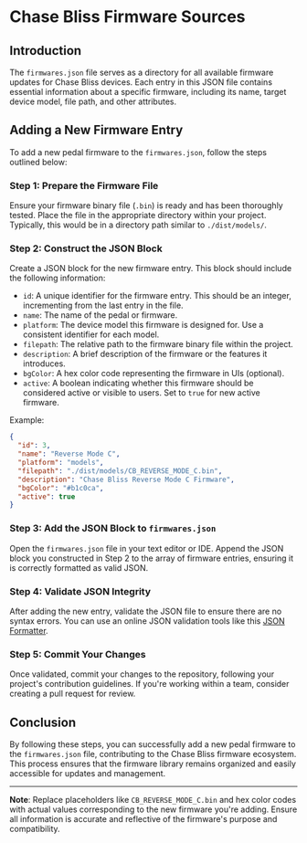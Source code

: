 # Chase Bliss Firmware Sources

## Introduction

The `firmwares.json` file serves as a directory for all available firmware updates for Chase Bliss devices. Each entry in this JSON file contains essential information about a specific firmware, including its name, target device model, file path, and other attributes.

## Adding a New Firmware Entry

To add a new pedal firmware to the `firmwares.json`, follow the steps outlined below:

### Step 1: Prepare the Firmware File

Ensure your firmware binary file (`.bin`) is ready and has been thoroughly tested. Place the file in the appropriate directory within your project. Typically, this would be in a directory path similar to `./dist/models/`.

### Step 2: Construct the JSON Block

Create a JSON block for the new firmware entry. This block should include the following information:

- `id`: A unique identifier for the firmware entry. This should be an integer, incrementing from the last entry in the file.
- `name`: The name of the pedal or firmware.
- `platform`: The device model this firmware is designed for. Use a consistent identifier for each model.
- `filepath`: The relative path to the firmware binary file within the project.
- `description`: A brief description of the firmware or the features it introduces.
- `bgColor`: A hex color code representing the firmware in UIs (optional).
- `active`: A boolean indicating whether this firmware should be considered active or visible to users. Set to `true` for new active firmware.

Example:

```json
{
  "id": 3,
  "name": "Reverse Mode C",
  "platform": "models",
  "filepath": "./dist/models/CB_REVERSE_MODE_C.bin",
  "description": "Chase Bliss Reverse Mode C Firmware",
  "bgColor": "#b1c0ca",
  "active": true
}
```

### Step 3: Add the JSON Block to `firmwares.json`

Open the `firmwares.json` file in your text editor or IDE. Append the JSON block you constructed in Step 2 to the array of firmware entries, ensuring it is correctly formatted as valid JSON.

### Step 4: Validate JSON Integrity

After adding the new entry, validate the JSON file to ensure there are no syntax errors. You can use an online JSON validation tools like this [JSON Formatter](https://jsonformatter.curiousconcept.com/#).

### Step 5: Commit Your Changes

Once validated, commit your changes to the repository, following your project's contribution guidelines. If you're working within a team, consider creating a pull request for review.

## Conclusion

By following these steps, you can successfully add a new pedal firmware to the `firmwares.json` file, contributing to the Chase Bliss firmware ecosystem. This process ensures that the firmware library remains organized and easily accessible for updates and management.

---

**Note**: Replace placeholders like `CB_REVERSE_MODE_C.bin` and hex color codes with actual values corresponding to the new firmware you're adding. Ensure all information is accurate and reflective of the firmware's purpose and compatibility.
